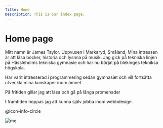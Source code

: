 ```yaml
---
Title: Home
Description: This is our index page.
---
```


Home page
==========================

Mitt namn är James Taylor. Uppvuxen i Markaryd, Småland, Mina intressen är att läsa böcker, historia och lysnna på musik. Jag gick på tekniska linjen på Hässleholms tekniska gymnasie och har nu börjat på blekinges tekniksa högskola.

Har varit intresserad i programmering sedan gymnasiet och vill fortsätta utveckla mina kunskaper inom ämnet

På fritiden gillar jag att läsa och gå på långa promenader

I framtiden hoppas jag att kunna själv jobba inom webbdesign.

@icon-info-circle

![me](%assets_url%/img/me.jpg)
